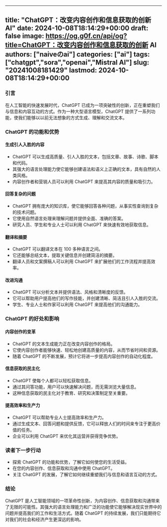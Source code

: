 
---
title: "ChatGPT：改变内容创作和信息获取的创新 AI"
date: 2024-10-08T18:14:29+00:00
draft: false
image: https://og.g0f.cn/api/og?title=ChatGPT：改变内容创作和信息获取的创新 AI
authors: ["naiveのai"]
categories: ["ai"]
tags: ["chatgpt","sora","openai","Mistral AI"]
slug: "20241008181429"
lastmod: 2024-10-08T18:14:29+00:00
---
### 引言

在人工智能的快速发展时代，ChatGPT 已成为一项突破性的创新，正在重塑我们与信息和内容互动的方式。作为一种大型语言模型，ChatGPT 提供了一系列功能，使我们能够以以前无法想象的方式生成、理解和交流文本。

### ChatGPT 的功能和优势

#### 生成引人入胜的内容

* ChatGPT 可以生成高质量、引人入胜的文本，包括文章、故事、诗歌、脚本和代码。
* 其强大的语言处理能力使它能够创建语法和语义上正确的文本，具有自然的人类风格。
* 内容创作者和营销人员可以利用 ChatGPT 来提高其内容的质量和吸引力。

#### 回答复杂的问题

* ChatGPT 拥有庞大的知识库，使它能够回答各种问题，从事实性查询到复杂的技术问题。
* 它使用自然语言处理来理解问题并提供全面、准确的答案。
* 研究人员、学生和专业人士可以利用 ChatGPT 来快速有效地获取信息。

#### 翻译和摘要

* ChatGPT 可以翻译文本在 100 多种语言之间。
* 它还能够总结文本，提取关键信息并创建简洁的摘要。
* 翻译人员和文案撰稿人可以利用 ChatGPT 来扩展他们的工作流程并提高效率。

#### 改进沟通

* ChatGPT 可以分析文本并提供语法、风格和清晰度的反馈。
* 它可以帮助用户提高他们的写作技能，并创建清晰、简洁且引人入胜的交流。
* 学生、专业人士和作家可以利用 ChatGPT 来提高他们的沟通能力。

### ChatGPT 的好处和影响

#### 内容创作的变革

* ChatGPT 的文本生成能力正在改变内容创作的格局。
* 它使内容创作者能够快速、轻松地创建高质量的内容，从而节省时间和资源。
* 随着 ChatGPT 的不断发展，预计它将进一步提高内容创作的自动化程度。

#### 信息获取的民主化

* ChatGPT 使每个人都可以轻松获取信息。
* 通过其问答功能，用户可以快速解决问题，而无需浏览大量信息。
* 这种信息获取的民主化对于教育、研究和决策制定至关重要。

#### 提高效率和生产力

* ChatGPT 可以帮助专业人士提高效率和生产力。
* 通过生成文本、回答问题和提供反馈，它可以释放人们的时间来专注于更高价值的任务。
* 企业可以利用 ChatGPT 来优化其运营并获得竞争优势。

### 读者下一步行动

* 探索 ChatGPT 的功能和优势，了解它如何使您的生活受益。
* 在您的内容创作、信息获取和沟通中使用 ChatGPT。
* 关注 ChatGPT 的发展，了解它如何继续重塑我们与信息和语言互动的方式。

### 结论

ChatGPT 是人工智能领域的一项革命性创新，为内容创作、信息获取和沟通带来了无限的可能性。其强大的语言处理能力和广泛的功能使它能够解决现实世界中的问题并提高我们的工作和生活方式。随着 ChatGPT 的持续发展，我们只能期待它对我们的社会和经济产生更深远的影响。